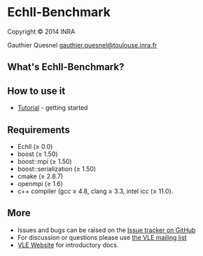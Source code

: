 # Echll-Benchmark

Copyright © 2014 INRA

Gauthier Quesnel <gauthier.quesnel@toulouse.inra.fr>

## What's Echll-Benchmark?

## How to use it
* [Tutorial](docs/tutorials.md) - getting started

## Requirements
* Echll (≥ 0.0)
* boost (≥ 1.50)
* boost::mpi (≥ 1.50)
* boost::serialization (≥ 1.50)
* cmake (≥ 2.8.7)
* openmpi (≥ 1.6)
* c++ compiler (gcc ≥ 4.8, clang ≥ 3.3, intel icc (≥ 11.0).

## More
* Issues and bugs can be raised on the [Issue tracker on
  GitHub](https://github.com/vle-forge/Echll/issues)
* For discussion or questions please use [the VLE mailing
  list](http://www.vle-project.org/wiki/Discussion)
* [VLE Website](http://www.vle-project.org/vle-2.0) for introductory docs.
